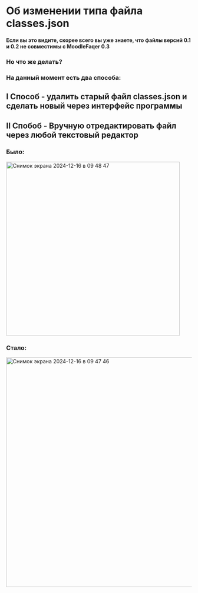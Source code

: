 # Об изменении типа файла classes.json

#### Если вы это видите, скорее всего вы уже знаете, что файлы версий 0.1 и 0.2 не совместимы с MoodleFaqer 0.3

### Но что же делать?

### На данный момент есть два способа:

## I Способ - удалить старый файл classes.json и сделать новый через интерфейс программы

## II Спобоб - Вручную отредактировать файл через любой текстовый редактор
### Было:
<img width="471" alt="Снимок экрана 2024-12-16 в 09 48 47" src="https://github.com/user-attachments/assets/431457d8-9075-4b0d-9f06-d51a85d7d972" />

### Стало:
<img width="622" alt="Снимок экрана 2024-12-16 в 09 47 46" src="https://github.com/user-attachments/assets/e85b75f5-f8fc-4724-acf3-eb2149e1121c" />
